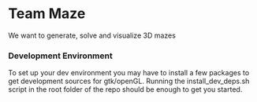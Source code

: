 # Team Maze
We want to generate, solve and visualize 3D mazes

### Development Environment
To set up your dev environment you may have to install a few packages to get development sources for gtk/openGL.
Running the install_dev_deps.sh script in the root folder of the repo should be enough to get you started.
